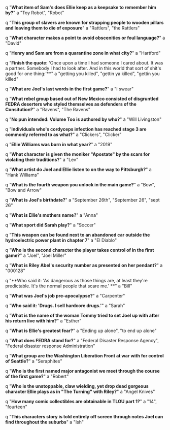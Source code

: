 q "**What item of Sam's does Ellie keep as a keepsake to remember him by?**"
a "Toy Robot", "Robot"

q "**This group of slavers are known for strapping people to wooden pillars and leaving them to die of exposure**"
a "Rattlers", "the Rattlers"

q "**What character makes a point to avoid obscenities or foul language?**"
a "David"

q "**Henry and Sam are from a quarantine zone in what city?**"
a "Hartford"

q "**Finish the quote:** 'Once upon a time I had someone I cared about. It was a partner. Somebody I had to look after. And in this world that sort of shit's good for one thing:'**"
a "getting you killed", "gettin ya killed", "gettin you killed"

q "**What are Joel's last words in the first game?**"
a "I swear"

q "**What rebel group based out of New Mexico consisted of disgruntled FEDRA deserters who styled themselves as defenders of the Consitution?**"
a "Ravens", "The Ravens"

q "**No pun intended: Volume Too is authored by who?**"
a "Will Livingston"

q "**Individuals who's cordyceps infection has reached stage 3 are commonly referred to as what?**"
a "Clickers", "Clicker"

q "**Ellie Williams was born in what year?**"
a "2019"

q "**What character is given the moniker "Apostate" by the scars for violating their traditions?**"
a "Lev"

q "**What artist do Joel and Ellie listen to on the way to Pittsburgh?**"
a "Hank Williams"

q "**What is the fourth weapon you unlock in the main game?**"
a "Bow", "Bow and Arrow" 

q "**What is Joel's birthdate?**"
a "September 26th", "September 26", "sept 26"

q "**What is Ellie's mothers name?**"
a "Anna"

q "**What sport did Sarah play?**"
a "Soccer"  

q "**This weapon can be found next to an abandoned car outside the hydroelectric power plant in chapter 7**"
a "El Diablo"

q "**Who is the second character the player takes control of in the first game?**"
a "Joel", "Joel Miller"

q "**What is Riley Abel's security number as presented on her pendant?**"
a "000128"

q "**Who said it: 'As dangerous as those things are, at least they're predictable. It's the normal people that scare me.' **"
a "Bill"

q "**What was Joel's job pre-apocalypse?**"
a "Carpenter"

q "**Who said it: 'Drugs. I sell hardcore drugs.'**"
a "Sarah"

q "**What is the name of the woman Tommy tried to set Joel up with after his return live with him?**"
a "Esther"

q "**What is Ellie's greatest fear?**"
a "Ending up alone", "to end up alone"

q "**What does FEDRA stand for?**"
a "Federal Disaster Response Agency", "Federal disaster response Administration" 

q "**What group are the Washington Liberation Front at war with for control of Seattle?**"
a "Seraphites"

q "**Who is the first named major antagonist we meet through the course of the first game?**"
a "Robert"

q "**Who is the unstoppable, claw wielding, yet drop dead gorgeous character Ellie plays as in "The Turning" with Riley?**"
a "Angel Knives"

q "**How many comic collectibles are obtainable in TLOU part 1?**"
a "14", "fourteen"

q "**This characters story is told entirely off screen through notes Joel can find throughout the suburbs**"
a "Ish"

